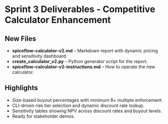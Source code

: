 # Sprint 3 Deliverables - Competitive Calculator Enhancement

## New Files
- **spiceflow-calculator-v2.md** – Markdown report with dynamic pricing and sensitivity dashboard.
- **create_calculator_v2.py** – Python generator script for the report.
- **spiceflow-calculator-v2-instructions.md** – How to operate the new calculator.

## Highlights
- Size-based buyout percentages with minimum 8× multiple enforcement.
- CLI-driven risk tier selection and dynamic discount rate lookup.
- Sensitivity tables showing NPV across discount rates and buyout levels.
- Ready for stakeholder demos.

